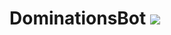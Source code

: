 # DominationsBot <a href="https://ci.appveyor.com/project/QwerTech/dominationsbot"><img src="https://ci.appveyor.com/api/projects/status/32r7s2skrgm9ubva?svg=true" ></a>
